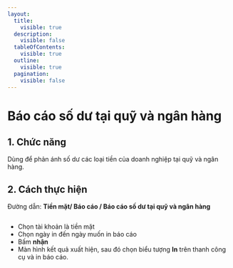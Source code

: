 ```yaml
---
layout:
  title:
    visible: true
  description:
    visible: false
  tableOfContents:
    visible: true
  outline:
    visible: true
  pagination:
    visible: false
---
```


# Báo cáo số dư tại quỹ và ngân hàng

## 1.      Chức năng

&#x20;Dùng để phản ánh số dư các loại tiền của doanh nghiệp tại quỹ và ngân hàng.

## 2.      Cách thực hiện

Đường dẫn: **Tiền mặt/ Báo cáo /  Báo cáo số dư tại quỹ và ngân hàng**

<figure><img src="../.gitbook/assets/sb_2 (9).png" alt=""><figcaption></figcaption></figure>

* Chọn tài khoản là tiền mặt
* &#x20;Chọn ngày in đến ngày muốn in báo cáo
* &#x20;Bấm **nhận**
* Màn hình kết quả xuất hiện, sau đó chọn biểu tượng **In** trên thanh công cụ và in báo cáo.&#x20;

<figure><img src="../.gitbook/assets/sb_3 (3).png" alt=""><figcaption></figcaption></figure>
